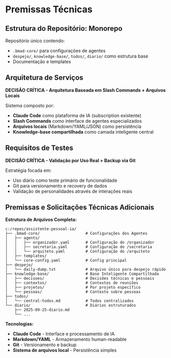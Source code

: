 # Premissas Técnicas

## Estrutura do Repositório: Monorepo

Repositório único contendo:
- `.bmad-core/` para configurações de agentes
- `despejo/`, `knowledge-base/`, `todos/`, `diario/` como estrutura base
- Documentação e templates

## Arquitetura de Serviços

**DECISÃO CRÍTICA - Arquitetura Baseada em Slash Commands + Arquivos Locais**

Sistema composto por:
- **Claude Code** como plataforma de IA (subscription existente)
- **Slash Commands** como interface de agentes especializados
- **Arquivos locais** (Markdown/YAML/JSON) como persistência
- **Knowledge-base compartilhada** como camada inteligente central

## Requisitos de Testes

**DECISÃO CRÍTICA - Validação por Uso Real + Backup via Git**

Estratégia focada em:
- Uso diário como teste primário de funcionalidade
- Git para versionamento e recovery de dados
- Validação de personalidades através de interações reais

## Premissas e Solicitações Técnicas Adicionais

**Estrutura de Arquivos Completa:**
```
c:/repos/assistente-pessoal-ia/
├── .bmad-core/                    # Configurações dos Agentes
│   ├── agents/
│   │   ├── organizador.yaml       # Configuração do /organizador
│   │   ├── secretaria.yaml        # Configuração do /secretaria
│   │   └── arquiteto.yaml         # Configuração do /arquiteto
│   ├── templates/
│   └── core-config.yaml           # Config principal
├── despejo/
│   └── daily-dump.txt             # Arquivo único para despejo rápido
├── knowledge-base/                # Base Inteligente Compartilhada
│   ├── decisoes/                  # Decisões técnicas e pessoais
│   ├── contextos/                 # Contextos de reuniões
│   ├── projetos/                  # Por projeto específico
│   └── pessoas/                   # Contexto sobre pessoas
├── todos/
│   └── central-todos.md           # Todos centralizados
└── diario/                        # Diários estruturados
    ├── 2025-09-25-diario.md
    └── ...
```

**Tecnologias:**
- **Claude Code** - Interface e processamento de IA
- **Markdown/YAML** - Armazenamento human-readable
- **Git** - Versionamento e backup
- **Sistema de arquivos local** - Persistência simples
